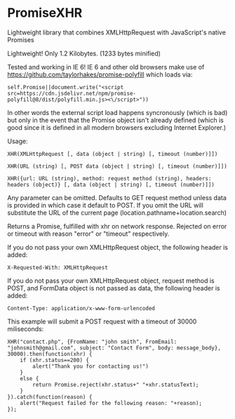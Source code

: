 # PromiseXHR
Lightweight library that combines XMLHttpRequest with JavaScript's native Promises

Lightweight! Only 1.2 Kilobytes. (1233 bytes minified)

Tested and working in IE 6! IE 6 and other old browsers make use of https://github.com/taylorhakes/promise-polyfill which loads via:

    self.Promise||document.write("<script src=https://cdn.jsdelivr.net/npm/promise-polyfill@8/dist/polyfill.min.js><\/script>"))

In other words the external script load happens syncronously (which is bad) but only in the event that the Promise object isn't already defined (which is good since it is defined in all modern browsers excluding Internet Explorer.)

Usage:

    XHR(XMLHttpRequest [, data (object | string) [, timeout (number)]])

    XHR(URL (string) [, POST data (object | string) [, timeout (number)]])

    XHR({url: URL (string), method: request method (string), headers: headers (object)} [, data (object | string) [, timeout (number)]])

Any parameter can be omitted. Defaults to GET request method unless data is provided in which case it default to POST. If you omit the URL will substitute the URL of the current page (location.pathname+location.search)

Returns a Promise, fulfilled with xhr on network response. Rejected on error or timeout with reason "error" or "timeout" respectively.

If you do not pass your own XMLHttpRequest object, the following header is added:

    X-Requested-With: XMLHttpRequest
    
If you do not pass your own XMLHttpRequest object, request method is POST, and FormData object is not passed as data, the following header is added:

    Content-Type: application/x-www-form-urlencoded

This example will submit a POST request with a timeout of 30000 miliseconds:

    XHR("contact.php", {FromName: "john smith", FromEmail: "johnsmith@gmail.com", subject: "Contact Form", body: message_body}, 30000).then(function(xhr) {
        if (xhr.status==200) {
            alert("Thank you for contacting us!")
        }
        else {
            return Promise.reject(xhr.status+" "+xhr.statusText);
        }
    }).catch(function(reason) {
        alert("Request failed for the following reason: "+reason);
    });
